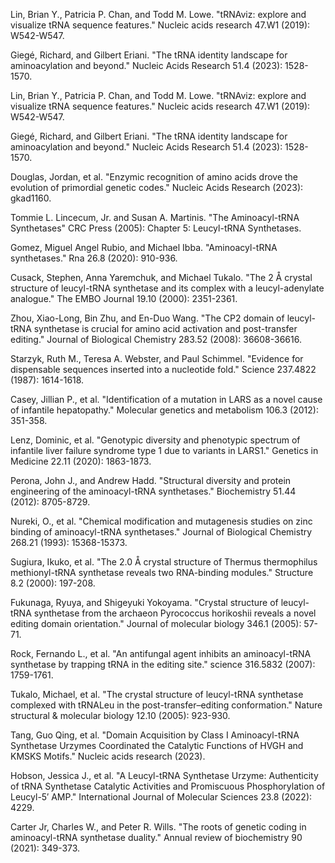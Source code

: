 
Lin, Brian Y., Patricia P. Chan, and Todd M. Lowe. "tRNAviz: explore and visualize tRNA sequence features." Nucleic acids research 47.W1 (2019): W542-W547.

Giegé, Richard, and Gilbert Eriani. "The tRNA identity landscape for aminoacylation and beyond." Nucleic Acids Research 51.4 (2023): 1528-1570.


Lin, Brian Y., Patricia P. Chan, and Todd M. Lowe. "tRNAviz: explore and visualize tRNA sequence features." Nucleic acids research 47.W1 (2019): W542-W547.

Giegé, Richard, and Gilbert Eriani. "The tRNA identity landscape for aminoacylation and beyond." Nucleic Acids Research 51.4 (2023): 1528-1570.


Douglas, Jordan, et al. "Enzymic recognition of amino acids drove the evolution of primordial genetic codes." Nucleic Acids Research (2023): gkad1160.


Tommie L. Lincecum, Jr. and Susan A. Martinis. "The Aminoacyl-tRNA Synthetases" CRC Press (2005): Chapter 5: Leucyl-tRNA Synthetases.



Gomez, Miguel Angel Rubio, and Michael Ibba. "Aminoacyl-tRNA synthetases." Rna 26.8 (2020): 910-936.



Cusack, Stephen, Anna Yaremchuk, and Michael Tukalo. "The 2 Å crystal structure of leucyl-tRNA synthetase and its complex with a leucyl-adenylate analogue." The EMBO Journal 19.10 (2000): 2351-2361.




Zhou, Xiao-Long, Bin Zhu, and En-Duo Wang. "The CP2 domain of leucyl-tRNA synthetase is crucial for amino acid activation and post-transfer editing." Journal of Biological Chemistry 283.52 (2008): 36608-36616.



Starzyk, Ruth M., Teresa A. Webster, and Paul Schimmel. "Evidence for dispensable sequences inserted into a nucleotide fold." Science 237.4822 (1987): 1614-1618.



Casey, Jillian P., et al. "Identification of a mutation in LARS as a novel cause of infantile hepatopathy." Molecular genetics and metabolism 106.3 (2012): 351-358.

Lenz, Dominic, et al. "Genotypic diversity and phenotypic spectrum of infantile liver failure syndrome type 1 due to variants in LARS1." Genetics in Medicine 22.11 (2020): 1863-1873.


Perona, John J., and Andrew Hadd. "Structural diversity and protein engineering of the aminoacyl-tRNA synthetases." Biochemistry 51.44 (2012): 8705-8729.




Nureki, O., et al. "Chemical modification and mutagenesis studies on zinc binding of aminoacyl-tRNA synthetases." Journal of Biological Chemistry 268.21 (1993): 15368-15373.





Sugiura, Ikuko, et al. "The 2.0 Å crystal structure of Thermus thermophilus methionyl-tRNA synthetase reveals two RNA-binding modules." Structure 8.2 (2000): 197-208.



Fukunaga, Ryuya, and Shigeyuki Yokoyama. "Crystal structure of leucyl-tRNA synthetase from the archaeon Pyrococcus horikoshii reveals a novel editing domain orientation." Journal of molecular biology 346.1 (2005): 57-71.



Rock, Fernando L., et al. "An antifungal agent inhibits an aminoacyl-tRNA synthetase by trapping tRNA in the editing site." science 316.5832 (2007): 1759-1761.



Tukalo, Michael, et al. "The crystal structure of leucyl-tRNA synthetase complexed with tRNALeu in the post-transfer–editing conformation." Nature structural & molecular biology 12.10 (2005): 923-930.



Tang, Guo Qing, et al. "Domain Acquisition by Class I Aminoacyl-tRNA Synthetase Urzymes Coordinated the Catalytic Functions of HVGH and KMSKS Motifs." Nucleic acids research (2023).



Hobson, Jessica J., et al. "A Leucyl-tRNA Synthetase Urzyme: Authenticity of tRNA Synthetase Catalytic Activities and Promiscuous Phosphorylation of Leucyl-5′ AMP." International Journal of Molecular Sciences 23.8 (2022): 4229.



Carter Jr, Charles W., and Peter R. Wills. "The roots of genetic coding in aminoacyl-tRNA synthetase duality." Annual review of biochemistry 90 (2021): 349-373.

